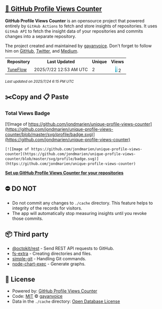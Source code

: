 ## [🚀 GitHub Profile Views Counter](https://github.com/gayanvoice/github-profile-views-counter)
**GitHub Profile Views Counter** is an opensource project that powered entirely by  `GitHub Actions` to fetch and store insights of repositories.
It uses `GitHub API` to fetch the insight data of your repositories and commits changes into a separate repository.

The project created and maintained by [gayanvoice](https://github.com/gayanvoice). Don't forget to follow him on [GitHub](https://github.com/gayanvoice), [Twitter](https://twitter.com/gayanvoice), and [Medium](https://gayanvoice.medium.com/).

<table>
	<tr>
		<th>
			Repository
		</th>
		<th>
			Last Updated
		</th>
		<th>
			Unique
		</th>
		<th>
			Views
		</th>
	</tr>
	<tr>
		<td>
			<a href="https://github.com/jondmarien/unique-profile-views-counter/tree/master/readme/965373133/year.md">
				TuneFlow
			</a>
		</td>
		<td>
			2025/7/22 12:53 AM UTC
		</td>
		<td>
			2
		</td>
		<td>
			<img alt="Response time graph" src="https://github.com/jondmarien/unique-profile-views-counter/raw/master/graph/965373133/small/year.png" height="20"> 2
		</td>
	</tr>
</table>

<small><i>Last updated on 2025/7/24 6:15 PM UTC</i></small>

## ✂️Copy and 📋 Paste
### Total Views Badge
[![Image of https://github.com/jondmarien/unique-profile-views-counter](https://github.com/jondmarien/unique-profile-views-counter/blob/master/svg/profile/badge.svg)](https://github.com/jondmarien/unique-profile-views-counter)

```readme
[![Image of https://github.com/jondmarien/unique-profile-views-counter](https://github.com/jondmarien/unique-profile-views-counter/blob/master/svg/profile/badge.svg)](https://github.com/jondmarien/unique-profile-views-counter)
```
[**Set up GitHub Profile Views Counter for your repositories**](https://github.com/gayanvoice/github-profile-views-counter)
## ⛔ DO NOT
- Do not commit any changes to `./cache` directory. This feature helps to integrity of the records for visitors.
- The app will automatically stop measuring insights until you revoke those commits.
## 📦 Third party

- [@octokit/rest](https://www.npmjs.com/package/@octokit/rest) - Send REST API requests to GitHub.
- [fs-extra](https://www.npmjs.com/package/fs-extra) - Creating directories and files.
- [simple-git](https://www.npmjs.com/package/simple-git) - Handling Git commands.
- [node-chart-exec](https://www.npmjs.com/package/node-chart-exec) - Generate graphs.
## 📄 License
- Powered by: [GitHub Profile Views Counter](https://github.com/gayanvoice/github-profile-views-counter)
- Code: [MIT](./LICENSE) © [gayanvoice](https://github.com/gayanvoice)
- Data in the `./cache` directory: [Open Database License](https://opendatacommons.org/licenses/odbl/1-0/)